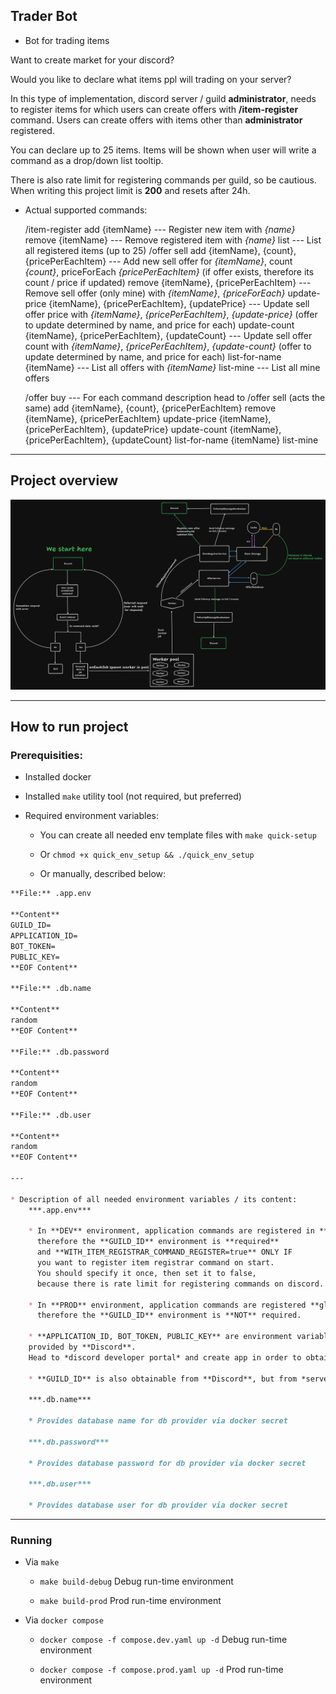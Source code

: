 ## Trader Bot

* Bot for trading items

Want to create market for your discord? 

Would you like to declare what items ppl will trading on your server?

In this type of implementation, discord server / guild **administrator**,
needs to register items for which users can create offers with **/item-register**
command. Users can create offers with items other than **administrator** registered.

You can declare up to 25 items.
Items will be shown when user will write a command as a drop/down list tooltip.

There is also rate limit for registering commands per guild, so be cautious.
When writing this project limit is **200** and resets after 24h.

* Actual supported commands:

    /item-register
        add {itemName} --- Register new item with *{name}*
        remove {itemName} --- Remove registered item with *{name}*
        list --- List all registered items (up to 25)
    /offer sell
        add {itemName}, {count}, {pricePerEachItem} 
            --- Add new sell offer for *{itemName}*, count *{count}*, priceForEach *{pricePerEachItem}*
                (if offer exists, therefore its count / price if updated)
        remove {itemName}, {pricePerEachItem} 
            --- Remove sell offer (only mine) with *{itemName}*, *{priceForEach}*
        update-price {itemName}, {pricePerEachItem}, {updatePrice}
            --- Update sell offer price with *{itemName}*, *{pricePerEachItem}*, *{update-price}* 
            (offer to update determined by name, and price for each)
        update-count {itemName}, {pricePerEachItem}, {updateCount}
            --- Update sell offer count with *{itemName}*, *{pricePerEachItem}*, *{update-count}* 
            (offer to update determined by name, and price for each)
        list-for-name {itemName}
            --- List all offers with *{itemName}*
        list-mine
            --- List all mine offers

    /offer buy --- For each command description head to /offer sell (acts the same)
        add {itemName}, {count}, {pricePerEachItem}
        remove {itemName}, {pricePerEachItem}
        update-price {itemName}, {pricePerEachItem}, {updatePrice}
        update-count {itemName}, {pricePerEachItem}, {updateCount}
        list-for-name {itemName}
        list-mine

---

## Project overview

![overview](./overview_arch.png)

--- 

## How to run project

### Prerequisities:

* Installed docker

* Installed ```make``` utility tool (not required, but preferred)

* Required environment variables:

    * You can create all needed env template files with ```make quick-setup```

    * Or ```chmod +x quick_env_setup && ./quick_env_setup```

    * Or manually, described below:

```md
**File:** .app.env

**Content**
GUILD_ID=
APPLICATION_ID=
BOT_TOKEN=
PUBLIC_KEY=
**EOF Content**

**File:** .db.name

**Content**
random
**EOF Content**

**File:** .db.password

**Content**
random
**EOF Content**

**File:** .db.user

**Content**
random
**EOF Content**

---

* Description of all needed environment variables / its content:
    ***.app.env***

    * In **DEV** environment, application commands are registered in **guild**, 
      therefore the **GUILD_ID** environment is **required** 
      and **WITH_ITEM_REGISTRAR_COMMAND_REGISTER=true** ONLY IF 
      you want to register item registrar command on start. 
      You should specify it once, then set it to false,
      because there is rate limit for registering commands on discord.

    * In **PROD** environment, application commands are registered **globally**,
      therefore the **GUILD_ID** environment is **NOT** required.
    
    * **APPLICATION_ID, BOT_TOKEN, PUBLIC_KEY** are environment variables
    provided by **Discord**. 
    Head to *discord developer portal* and create app in order to obtain it.

    * **GUILD_ID** is also obtainable from **Discord**, but from *server* where app is installed.

    ***.db.name***

    * Provides database name for db provider via docker secret

    ***.db.password***

    * Provides database password for db provider via docker secret

    ***.db.user***

    * Provides database user for db provider via docker secret
```

---

### Running

* Via ```make```

    * ```make build-debug``` Debug run-time environment

    * ```make build-prod``` Prod run-time environment

* Via ```docker compose```

    * ```docker compose -f compose.dev.yaml up -d``` Debug run-time environment

    * ```docker compose -f compose.prod.yaml up -d``` Prod run-time environment
